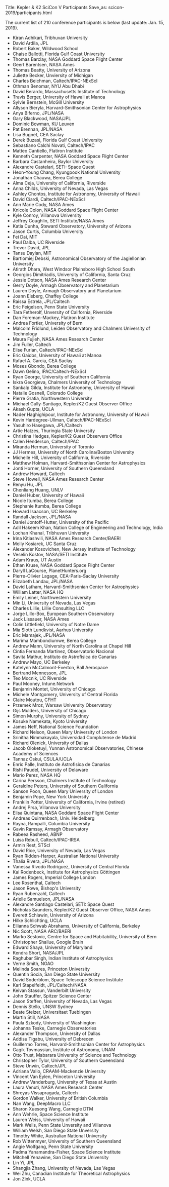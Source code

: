 Title: Kepler & K2 SciCon V Participants
Save_as: scicon-2019/participants.html

The current list of 210 conference participants is below (last update: Jan. 15, 2019).

* Kiran Adhikari, Tribhuvan University
* David Ardila, JPL
* Robert Baker, Wildwood School
* Chaise Ballotti, Florida Gulf Coast University
* Thomas Barclay, NASA Goddard Space Flight Center
* Geert Barentsen, NASA Ames
* Thomas Beatty, University of Arizona
* Juliette Becker, Unviersity of Michigan
* Charles Beichman, Caltech/IPAC-NExScI
* Othman Benomar, NYU Abu Dhabi
* David Berardo, Massachusetts Institute of Technology
* Travis Berger, University of Hawaii at Manoa
* Sylvie Bernstein, McGill University
* Allyson Bieryla, Harvard-Smithsonian Center for Astrophysics
* Anya Biferno, JPL/NASA
* Gary Blackwood, NASA/JPL
* Dominic Bowman, KU Leuven
* Pat Brennan, JPL/NASA
* Lisa Bugnet, CEA Saclay
* Derek Buzasi, Florida Gulf Coast University
* Sebastiano Calchi Novati, Caltech/IPAC
* Matteo Cantiello, Flatiron Institute
* Kenneth Carpenter, NASA Goddard Space Flight Center
* Barbara Castanheira, Baylor University
* Alexandre Castelari, SETI: Space Quest
* Heon-Young Chang, Kyungpook National University
* Jonathan Chauwa, Berea College
* Alma Ceja, University of California, Riverside
* Anna Childs, University of Nevada, Las Vegas
* Ashley Chontos, Institute for Astronomy, University of Hawaii
* David Ciardi, Caltech/IPAC-NExScI
* Ann Marie Cody, NASA Ames
* Knicole Colon, NASA Goddard Space Flight Center
* Kyle Conroy, Villanova University
* Jeffrey Coughlin, SETI Institute/NASA Ames
* Katia Cunha, Steward Observatory, University of Arizona
* Jason Curtis, Columbia University
* Fei Dai, MIT
* Paul Dalba, UC Riverside
* Trevor David, JPL
* Tansu Daylan, MIT
* Bartlomiej Debski, Astronomical Observatory of the Jagiellonian University
* Atirath Dhara, West Windsor Plainsboro High School South
* Georgios Dimitriadis, University of California, Santa Cruz
* Jessie Dotson, NASA Ames Research Center
* Gerry Doyle, Armagh Observatory and Planetarium
* Lauren Doyle, Armagh Observatory and Planetarium
* Joann Eisberg, Chaffey College
* Raissa Estrela, JPL/Caltech
* Eric Feigelson, Penn State University
* Tara Fetherolf, Unversity of California, Riverside
* Dan Foreman-Mackey, Flatiron Institute
* Andrea Fortier, University of Bern
* Malcolm Fridlund, Leiden Observatory and Chalmers University of Technology
* Maura Fujieh, NASA Ames Research Center
* Jim Fuller, Caltech
* Elise Furlan, Caltech/IPAC-NExScI
* Eric Gaidos, University of Hawaii at Manoa
* Rafael A. Garcia, CEA Saclay
* Moses Gbondo, Berea College
* Dawn Gelino, IPAC/Caltech-NExScI
* Ryan George, University of Southern California
* Iskra Georgieva, Chalmers University of Technology
* Sankalp Gilda, Institute for Astronomy, University of Hawaii
* Natalie Gosnell, Colorado College
* Pierre Gratia, Northwestern University
* Michael Gully-Santiago, Kepler/K2 Guest Observer Office
* Akash Gupta, UCLA
* Nader Haghighipour, Institute for Astronomy, University of Hawaii
* Kevin Hardegree-Ullman, Caltech/IPAC-NExScI
* Yasuhiro Hasegawa, JPL/Caltech
* Artie Hatzes, Thuringia State University
* Christina Hedges, Kepler/K2 Guest Observers Office	
* Calen Henderson, Caltech/IPAC
* Miranda Herman, University of Toronto
* JJ Hermes, University of North Carolina/Boston University	
* Michelle Hill, University of California, Riverside
* Matthew Holman, Harvard-Smithsonian Center for Astrophysics
* Jonti Horner, University of Southern Queensland
* Andrew Howard, Caltech	
* Steve Howell, NASA Ames Research Center
* Renyu Hu, JPL
* Chenliang Huang, UNLV
* Daniel Huber, University of Hawaii
* Nicole Itumba, Berea College
* Stephanie Itumba, Berea College
* Howard Isaacson, UC Berkeley
* Randall Jackson, JPL/NASA
* Daniel Jontoff-Hutter, University of the Pacific
* Adil Hakeem Khan, Nation College of Engineering and Technology, India
* Lochan Khanal, Tribhuvan University
* Irina Kitiashvili, NASA Ames Research Center/BAERI
* Molly Kosiarek, UC Santa Cruz
* Alexander Kosovichen, New Jersey Institute of Technology
* Veselin Kostov, NASA/SETI Institute	
* Adam Kraus, UT Austin
* Ethan Kruse, NASA Goddard Space Flight Center
* Daryll LaCourse, PlanetHunters.org
* Pierre-Olivier Lagage, CEA-Paris-Saclay University
* Elizabeth Landau, JPL/NASA
* David Latham, Harvard-Smithsonian Center for Astrophysics
* William Latter, NASA HQ
* Emily Leiner, Northwestern University
* Min Li, University of Nevada, Las Vegas
* Charles Lillie, Lillie Consulting LLC
* Jorge Lillo-Box, European Southern Observatory
* Jack Lissauer, NASA Ames
* Colin Littlefield, University of Notre Dame
* Mia Sloth Lundkvist, Aarhus University
* Eric Mamajek, JPL/NASA
* Marima Mambondiumwe, Berea College
* Andrew Mann, University of North Carolina at Chapel Hill
* Cintia Fernanda Martinez, Observatorio Nacional
* Savita Mathur, Instituto de Astrofisica de Canarias
* Andrew Mayo, UC Berkeley
* Katelynn McCalmont-Everton, Ball Aerospace
* Bertrand Mennesson, JPL
* Teo Mocnik, UC Riverside
* Paul Mooney, Intune.Network
* Benjamin Montet, University of Chicago
* Michele Montgomery, University of Central Florida
* Claire Moutou, CFHT
* Przemek Mroz, Warsaw University Observatory
* Gijs Mulders, University of Chicago
* Simon Murphy, University of Sydney
* Kosuke Namekata, Kyoto University
* James Neff, National Science Foundation
* Richard Nelson, Queen Mary University of London
* Srinitha Nimmakayala, Universidad Complutense de Madrid
* Richard Olenick, University of Dallas
* Jacob Oloketuyi, Yunnan Astronomical Observatories, Chinese Academy of Sciences
* Tannaz Oskui, CSULA/UCLA
* Enric Palle, Instituto de Astrofisica de Canarias
* Rishi Paudel, University of Delaware
* Mario Perez, NASA HQ
* Carina Persson, Chalmers Institute of Technology
* Geraldine Peters, University of Southern California
* Sanson Poon, Queen Mary University of London
* Benjamin Pope, New York University
* Franklin Potter, University of California, Irvine (retired)
* Andrej Prsa, Villanova University
* Elisa Quintana, NASA Goddard Space Flight Center
* Andreas Quirrenbach, Univ. Heidelberg
* Rayna, Rampalli, Columbia University
* Gavin Ramsay, Armagh Observatory
* Rabeea Rasheed, ABNP
* Luisa Rebull, Caltech/IPAC-IRSA
* Armin Rest, STScI
* David Rice, University of Nevada, Las Vegas
* Ryan Ridden-Harper, Australian National University
* Thalia Rivera, JPL/NASA
* Vanessa Rivodo Rodriguez, University of Central Florida
* Kai Rodenbeck, Institute for Astrophysics Göttingen
* James Rogers, Imperial College London
* Lee Rosenthal, Caltech
* Jason Rowe, Bishop's University
* Ryan Rubenzahl, Caltech
* Arielle Samuelson, JPL/NASA
* Alexandre Santiago Castelari, SETI: Space Quest
* Nicholas Saunders, Kepler/K2 Guest Observer Office, NASA Ames
* Everett Schlawin, University of Arizona
* Hilke Schlichting, UCLA
* Ellianna Schwab Abrahams, University of California, Berkeley
* Nic Scott, NASA ARC/BAERI
* Marko Sestovic, Centre for Space and Habitability, University of Bern
* Christopher Shallue, Google Brain
* Edward Shaya, University of Maryland
* Kendra Short, NASA/JPL
* Raghubar Singh, Indian Institute of Astrophysics
* Verne Smith, NOAO
* Melinda Soares, Princeton University
* Quentin Socia, San Diego State University
* David Soderblom, Space Telescope Science Institute
* Karl Stapelfeldt, JPL/Caltech/NASA
* Keivan Stassun, Vanderbilt University
* John Stauffer, Spitzer Science Center
* Jason Steffen, University of Nevada, Las Vegas
* Dennis Stello, UNSW Sydney
* Beate Stelzer, Universitaet Tuebingen
* Martin Still, NASA
* Paula Szkody, University of Washington
* Johanna Teske, Carnegie Observatories	
* Alexander Thompson, University of Dallas
* Addisu Tigabu, University of Debrecen
* Guillermo Torres, Harvard-Smithsonian Center for Astrophysics
* Gagik Tovmassian, Institute of Astronomy, UNAM
* Otto Trust, Mabarara University of Science and Technology
* Christopher Tylor, University of Southern Queensland
* Steve Unwin, Caltech/JPL
* Adriana Valio, CRAAM-Mackenzie University
* Vincent Van Eylen, Princeton University
* Andrew Vanderburg, University of Texas at Austin
* Laura Venuti, NASA Ames Research Center
* Shreyas Vissapragada, Caltech
* Gordon Walker, University of British Columbia
* Nan Wang, DeepMacro LLC
* Sharon Xuesong Wang, Carnegie DTM
* Ann Wehrle, Space Science Institute
* Lauren Weiss, University of Hawaii
* Mark Wells, Penn State Unversity and Villanova
* William Welsh, San Diego State Unversity
* Timothy White, Australian National University
* Rob Wittenmyer, University of Southern Queensland
* Angie Wolfgang, Penn State University
* Padma Yanamandra-Fisher, Space Science Institute
* Mitchell Yenawine, San Diego State University
* Lin Yi, JPL
* Shangjia Zhang, University of Nevada, Las Vegas
* Wei Zhu, Canadian Institute for Theoretical Astrophysics
* Jon Zink, UCLA
